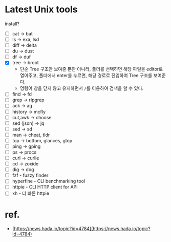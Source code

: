 # Latest Unix tools

install?

- [ ] cat → bat
- [ ] ls → exa, lsd
- [ ] diff → delta
- [ ] du → dust
- [ ] df → duf
- [x] tree → broot
  - 단순 Tree 구조만 보여줄 뿐만 아니라, 폴더를 선택하면 해당 파일을 editor로 열어주고, 폴더에서 enter를 누르면, 해당 경로로 진입하여 Tree 구조를 보여준다.
  - 명령어 창을 닫지 않고 유지하면서 `/`를 이용하여 검색을 할 수 있다.
- [ ] find → fd
- [ ] grep → ripgrep
- [ ] ack → ag
- [ ] history → mcfly
- [ ] cut,awk → choose
- [ ] sed (json) → jq
- [ ] sed → sd
- [ ] man → cheat, tldr
- [ ] top → bottom, glances, gtop
- [ ] ping → gping
- [ ] ps → procs
- [ ] curl → curlie
- [ ] cd → zoxide
- [ ] dig → dog
- [ ] fzf - fuzzy finder
- [ ] hyperfine - CLI benchmarking tool
- [ ] httpie - CLI HTTP client for API
- [ ] xh - 더 빠른 httpie

# ref.

- [https://news.hada.io/topic?id=4784](https://news.hada.io/topic?id=4784)
